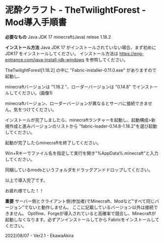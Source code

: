 # 泥酔クラフト - TheTwilightForest - Mod導入手順書 


**必要なもの**
Java JDK 17
minecraft(Java) relese 1.18.2 

**インストール方法**
Java JDK 17 がインストールされていない場合、まず初めに JDK17 をインストールしてください。
インストール方法は https://eng-entrance.com/java-install-jdk-windows を参照してください。


TheTwilightForest[1.18.2] の中に "Fabric-installer-0.11.0.exe" がありますので起動し、

minecraftバージョンは "1.18.2 "、ローダーバージョンは "0.14.8" でインストールしてください。(画像1)

minecraftバージョン、ローダーバージョンが異なるとサーバに接続できません。気をつけてください。

インストールが完了しましたら、minecraftランチャーを起動し、起動構成>新規作成と進みバージョンのリストから
"fabric-loader-0.14.8-1.18.2"を選び起動してください。

起動が完了したらminecraftを終了してください。

Win+Rキーでファイル名を指定して実行を開き"%AppData%\.minecraft"と入力してください。

同梱しているmodsというフォルダをドラッグアンドドロップしてください。

以上で導入完了です。

お疲れ様でした！！


**重要**
サーバー側とクライアント側(参加者)でMinecraft、Modなど"すべて同じバージョン"でないと動作しません。
ここに記載しているバージョン以外は接続できません。
Optifine、Forgeが導入されていると高確率で競合し、Minecraftが起動しなくなります。必ずアンインストールしてから
Fabricをインストールしてください。


2022/08/07 - Ver2.1 - EkawaAkira
